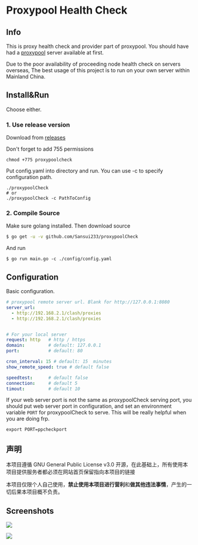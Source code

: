 # Proxypool Health Check

## Info

This is proxy health check and provider part of proxypool. You should have had a
[proxypool](https://github.com/sansui233/proxypool) server available at first.

Due to the poor availability of proceeding node health check on servers overseas, The best usage of this project is to run on your own server within Mainland China.

## Install&Run

Choose either.

### 1. Use release version

Download from [releases](https://github.com/Sansui233/proxypoolCheck/releases)

Don't forget to add 755 permissions

```
chmod +775 proxypoolcheck
```

Put config.yaml into directory and run. You can use -c to specify configuration path.

```shell
./proxypoolCheck
# or
./proxypoolCheck -c PathToConfig
```

### 2. Compile Source

Make sure golang installed. Then download source
```sh
$ go get -u -v github.com/Sansui233/proxypoolCheck
```

And run
```shell script
$ go run main.go -c ./config/config.yaml
```

## Configuration

Basic configuration.

```yaml
# proxypool remote server url. Blank for http://127.0.0.1:8080
server_url:
  - http://192.168.2.1/clash/proxies
  - http://192.168.2.1/clash/proxies


# For your local server
request: http   # http / https
domain:         # default: 127.0.0.1
port:           # default: 80

cron_interval: 15 # default: 15  minutes
show_remote_speed: true # default false

speedtest:      # default false
connection:     # default 5
timout:         # default 10
```

If your web server port is not the same as proxypoolCheck serving port, you should put web server port in configuration, and set an environment variable `PORT` for proxypoolCheck to serve. This will be really helpful when you are doing frp.

```
export PORT=ppcheckport
```

## 声明

本项目遵循 GNU General Public License v3.0 开源，在此基础上，所有使用本项目提供服务者都必须在网站首页保留指向本项目的链接

本项目仅限个人自己使用，**禁止使用本项目进行营利**和**做其他违法事情**，产生的一切后果本项目概不负责。

## Screenshots

![](doc/1.png)

![](doc/2.png)
